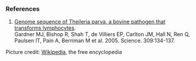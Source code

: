 ### References

1.  [Genome sequence of Theileria parva, a bovine pathogen that
    transforms
    lymphocytes](http://europepmc.org/abstract/MED/15994558).\
    Gardner MJ, Bishop R, Shah T, de Villiers EP, Carlton JM, Hall N,
    Ren Q, Paulsen IT, Pain A, Berriman M et al. 2005. Science.
    309:134-137.

Picture credit:
[Wikipedia](https://commons.wikimedia.org/wiki/File:Theileria-parva-kinete.jpg),
the free encyclopedia
